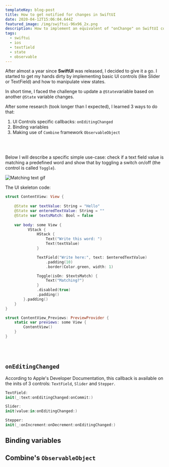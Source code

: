 ```yaml
---
templateKey: blog-post
title: How to get notified for changes in SwiftUI
date: 2020-04-12T15:06:04.644Z
featured_image: /img/swiftui-96x96_2x.png
description: How to implement an equivalent of "onChange" on SwiftUI controls.
tags:
  - swiftui
  - ios
  - textfield
  - state
  - observable
---
```

After almost a year since **SwiftUI** was released, I decided to give it a go. I started to get my hands dirty by implementing basic UI controls (like Slider or TextField) and how to manipulate view states.

In short time, I faced the challenge to update a `@State`variable based on another `@State` variable changes. 

After some research (took longer than I expected), I learned 3 ways to do that:

1. UI Controls specific callbacks: `onEditingChanged`
2. Binding variables
3. Making use of `Combine` framework `ObservableObject`

<br><br>

Below I will describe a specific simple use-case: check if a text field value is matching a predefined word and show that by toggling a switch on/off (the control is called `Toggle`).

![Matching text gif](/img/textSync.gif "Matching text gif")

The UI skeleton code:

```swift
struct ContentView: View {
    
    @State var textValue: String = "Hello"
    @State var enteredTextValue: String = ""
    @State var textsMatch: Bool = false
    
    var body: some View {
          VStack {
              HStack {
                  Text("Write this word: ")
                  Text(textValue)
              }

              TextField("Write here:", text: $enteredTextValue)
                  .padding(10)
                  .border(Color.green, width: 1)

              Toggle(isOn: $textsMatch) {
                  Text("Matching?")
              }
              .disabled(true)
              .padding()
        }.padding()
    }
}

struct ContentView_Previews: PreviewProvider {
    static var previews: some View {
        ContentView()
    }
}

```



<br><br>

## `onEditingChanged`

According to Apple's Developer Documentation, this callback is available on the inits of 3 controls: `TextField`, `Slider` and `Stepper`.

```swift
TextField:
init(_:text:onEditingChanged:onCommit:)
```

```swift
Slider:
init(value:in:onEditingChanged:)
```

```swift
Stepper:
init(_:onIncrement:onDecrement:onEditingChanged:)
```

## Binding variables

## Combine's `ObservableObject`

